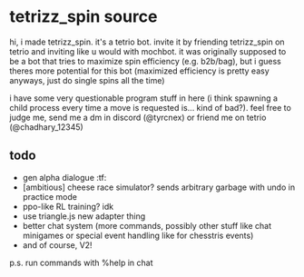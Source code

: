 # tetrizz_spin source

hi, i made tetrizz_spin. it's a tetrio bot. invite it by friending tetrizz_spin on tetrio and inviting like u would with mochbot. it was originally supposed to be a bot that tries to maximize spin efficiency (e.g. b2b/bag), but i guess theres more potential for this bot (maximized efficiency is pretty easy anyways, just do single spins all the time)

i have some very questionable program stuff in here (i think spawning a child process every time a move is requested is... kind of bad?). feel free to judge me, send me a dm in discord (@tyrcnex) or friend me on tetrio (@chadhary_12345)

## todo

- gen alpha dialogue :tf:
- \[ambitious\] cheese race simulator? sends arbitrary garbage with undo in practice mode
- ppo-like RL training? idk
- use triangle.js new adapter thing
- better chat system (more commands, possibly other stuff like chat minigames or special event handling like for chesstris events)
- and of course, V2!

p.s. run commands with %help in chat